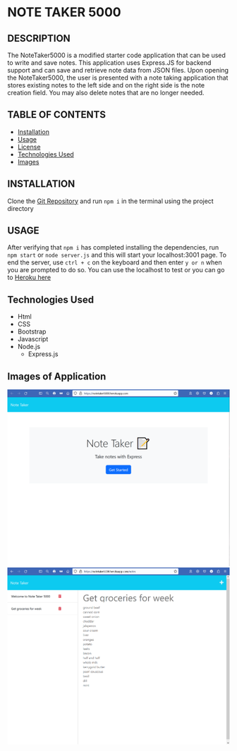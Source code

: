 # NOTE TAKER 5000

## DESCRIPTION

The NoteTaker5000 is a modified starter code application that can be used to write and save notes. This application uses Express.JS for backend support and can save and retrieve note data from JSON files. Upon opening the NoteTaker5000, the user is presented with a note taking application that stores existing notes to the left side and on the right side is the note creation field. You may also delete notes that are no longer needed.

## TABLE OF CONTENTS

- [Installation](#installation)
- [Usage](#usage)
- [License](#license)
- [Technologies Used](#technologies-used)
- [Images](#images-of-application)

## INSTALLATION

Clone the [Git Repository](https://github.com/jhdk707/NoteTaker5000) and run `npm i` in the terminal using the project directory

## USAGE

After verifying that `npm i` has completed installing the dependencies, run `npm start` or `node server.js` and this will start your localhost:3001 page. To end the server, use `ctrl + c` on the keyboard and then enter `y or n` when you are prompted to do so. You can use the localhost to test or you can go to [Heroku here](https://notetaker5000.herokuapp.com/)

## Technologies Used

- Html
- CSS
- Bootstrap
- Javascript
- Node.js
  - Express.js

## Images of Application

![NoteTaker5000 Landing page](assets/notetaker5000lngpg.png)
![NoteTaker5000 Notes Display](assets/notetakerloggednotes.png)
